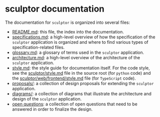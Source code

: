 # sculptor documentation

The documentation for `sculptor` is organized into several files:

- [README.md](README.md): this file, the index into the documentation.
- [specifications.md](specifications.md): a high-level overview of how the specification of the `sculptor` application is organized
  and where to find various types of specification-related files.
- [glossary.md](glossary.md): a glossary of terms used in the `sculptor` application.
- [architecture.md](architecture.md): a high-level overview of the architecture of the `sculptor` application.
- [style.md](style.md): the style guide for documentation itself.
  For the code style, see the [sculptor/style.md](../sculptor/style.md) file in the source root (for `python` code)
  and the [sculptor/web/frontend/style.md](../sculptor/web/frontend/style.md) file (for `TypeScript` code).
- [proposals/](proposals/README.md): a collection of design proposals for extending the `sculptor` application.
- [diagrams/](diagrams/README.md): a collection of diagrams that illustrate the architecture and design of the `sculptor` application.
- [open questions](open_questions.md): a collection of open questions that need to be answered in order to finalize the design.
